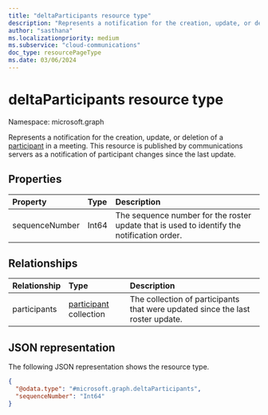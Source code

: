 ```yaml
---
title: "deltaParticipants resource type"
description: "Represents a notification for the creation, update, or deletion of a participant in a meeting."
author: "sasthana"
ms.localizationpriority: medium
ms.subservice: "cloud-communications"
doc_type: resourcePageType
ms.date: 03/06/2024
---
```


# deltaParticipants resource type

Namespace: microsoft.graph

Represents a notification for the creation, update, or deletion of a [participant](participant.md) in a meeting. This resource is published by communications servers as a notification of participant changes since the last update.

## Properties

| Property       | Type         | Description                                |
|:---------------|:-------------|:-------------------------------------------|
| sequenceNumber | Int64        | The sequence number for the roster update that is used to identify the notification order. |

## Relationships

| Relationship | Type |Description|
|:---------------|:--------|:----------|
| participants   | [participant](participant.md) collection | The collection of participants that were updated since the last roster update. |

## JSON representation

The following JSON representation shows the resource type.

<!-- {
  "blockType": "resource",
  "@odata.type": "microsoft.graph.deltaParticipants"
} -->
```json
{
  "@odata.type": "#microsoft.graph.deltaParticipants",
  "sequenceNumber": "Int64"
}
```
